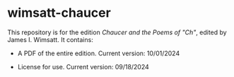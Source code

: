 # wimsatt-chaucer

This repository is for the edition _Chaucer and the Poems of "Ch"_, edited by James I. Wimsatt. It contains:

-	A PDF of the entire edition. Current version: 10/01/2024

-	License for use. Current version: 09/18/2024
